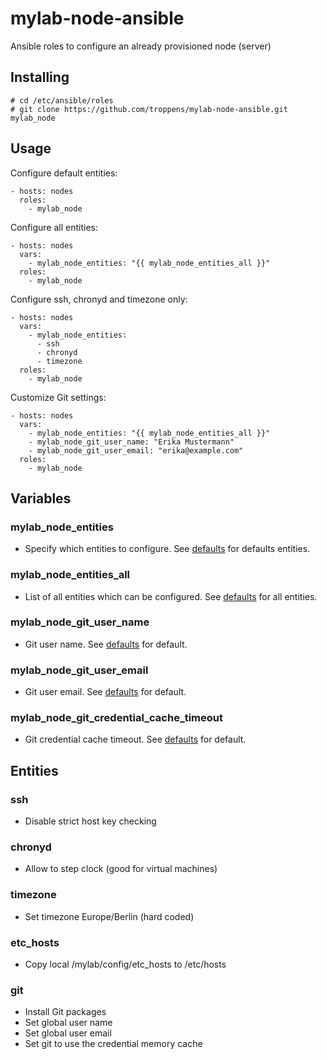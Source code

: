 # mylab-node-ansible
Ansible roles to configure an already provisioned node (server)


## Installing

```
# cd /etc/ansible/roles
# git clone https://github.com/troppens/mylab-node-ansible.git mylab_node
```


## Usage

Configure default entities:
```
- hosts: nodes
  roles:
    - mylab_node
```

Configure all entities:
```
- hosts: nodes
  vars:
    - mylab_node_entities: "{{ mylab_node_entities_all }}"
  roles:
    - mylab_node
```

Configure ssh, chronyd and timezone only:
```
- hosts: nodes
  vars:
    - mylab_node_entities:
      - ssh
      - chronyd
      - timezone
  roles:
    - mylab_node
```

Customize Git settings:
```
- hosts: nodes
  vars:
    - mylab_node_entities: "{{ mylab_node_entities_all }}"
    - mylab_node_git_user_name: "Erika Mustermann"
    - mylab_node_git_user_email: "erika@example.com"
  roles:
    - mylab_node
```


## Variables

### mylab_node_entities
* Specify which entities to configure. See [defaults](defaults/main.yml) for defaults entities.

### mylab_node_entities_all
* List of all entities which can be configured. See [defaults](defaults/main.yml) for all entities. 

### mylab_node_git_user_name
* Git user name. See [defaults](defaults/main.yml) for default.

### mylab_node_git_user_email
* Git user email. See [defaults](defaults/main.yml) for default.

### mylab_node_git_credential_cache_timeout
* Git credential cache timeout. See [defaults](defaults/main.yml) for default.


## Entities

### ssh
* Disable strict host key checking

### chronyd
* Allow to step clock (good for virtual machines)

### timezone
* Set timezone Europe/Berlin (hard coded)

### etc_hosts
* Copy local /mylab/config/etc_hosts to /etc/hosts

### git
* Install Git packages
* Set global user name
* Set global user email
* Set git to use the credential memory cache

